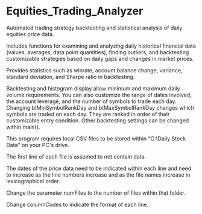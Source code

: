 # Equities_Trading_Analyzer
Automated trading strategy backtesting and statistical analysis of daily equities price data.

Includes functions for examining and analyzing daily historical financial data (values, averages, data point quantities), finding outliers, and backtesting customizable strategies based on daily gaps and changes in market prices.

Provides statistics such as winrate, account balance change, variance, standard deviation, and Sharpe ratio in backtesting.

Backtesting and histogram display allow minimum and maximum daily volume requirements. You can also customize the range of dates involved, the account leverage, and the number of symbols to trade each day. Changing btMinSymbolRankDay and btMaxSymbolRankDay changes which symbols are traded on each day. They are ranked in order of their customizable entry condition. Other backtesting settings can be changed within main().

This program requires local CSV files to be stored within "C:\Daily Stock Data\" on your PC's drive.

The first line of each file is assumed to not contain data.

The dates of the price data need to be indicated within each line and need to increase as the line numbers increase and as the file names increase in lexicographical order.

Change the parameter numFiles to the number of files within that folder.

Change columnCodes to indicate the format of each line.
